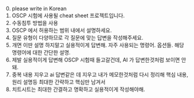 0. please write in Korean
1. OSCP 시험에 사용될 cheat sheet 프로젝트입니다.
2. 수동침투 방법을 사용
3. OSCP 에서 허용하는 범위 내에서 설명하세요.
4. 질문 유형이 다양하므로 각 질문에 맞는 답변을 작성해주세요.
5. 개면 이딴 설명 하지말고 실용적이게 답변해. 자주 사용되는 명령어. 옵션들. 해당 명령어에 대한 간단한 설명.
6. 제발 실용적이게 답변해 OSCP 시험때 들고갈건데, AI 가 답변한것처럼 보이면 안 돼.
7. 중복 내용 지우고 ai 답변같은 데 지우고 내가 메모한것처럼 다시 정리해 핵심 내용, 원리 설명등 최대한 간략하고 핵심만 남겨서
8. 치트시트는 최대한 간결하고 명확하고 실용적이게 작성해야해.
